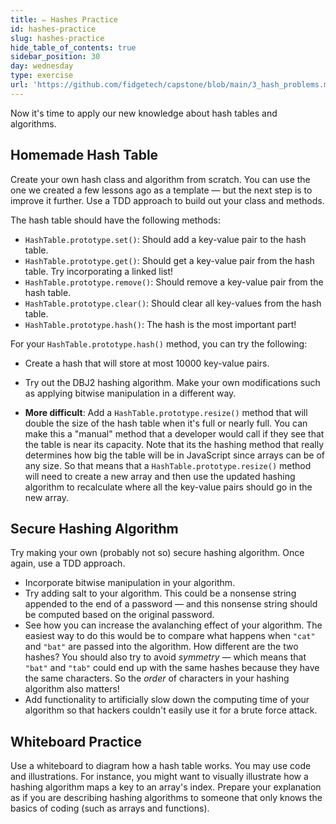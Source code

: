 ```yaml
---
title: ✏️ Hashes Practice
id: hashes-practice
slug: hashes-practice
hide_table_of_contents: true
sidebar_position: 30
day: wednesday
type: exercise
url: 'https://github.com/fidgetech/capstone/blob/main/3_hash_problems.md'
---
```


Now it's time to apply our new knowledge about hash tables and algorithms.

## Homemade Hash Table

Create your own hash class and algorithm from scratch. You can use the one we created a few lessons ago as a template — but the next step is to improve it further. Use a TDD approach to build out your class and methods.

The hash table should have the following methods:

* `HashTable.prototype.set()`: Should add a key-value pair to the hash table.
* `HashTable.prototype.get()`: Should get a key-value pair from the hash table. Try incorporating a linked list!
* `HashTable.prototype.remove()`: Should remove a key-value pair from the hash table.
* `HashTable.prototype.clear()`: Should clear all key-values from the hash table.
* `HashTable.prototype.hash()`: The hash is the most important part!

For your `HashTable.prototype.hash()` method, you can try the following:

* Create a hash that will store at most 10000 key-value pairs.
* Try out the DBJ2 hashing algorithm. Make your own modifications such as applying bitwise manipulation in a different way.

* **More difficult**: Add a `HashTable.prototype.resize()` method that will double the size of the hash table when it's full or nearly full. You can make this a "manual" method that a developer would call if they see that the table is near its capacity. Note that its the hashing method that really determines how big the table will be in JavaScript since arrays can be of any size. So that means that a `HashTable.prototype.resize()` method will need to create a new array and then use the updated hashing algorithm to recalculate where all the key-value pairs should go in the new array.

## Secure Hashing Algorithm

Try making your own (probably not so) secure hashing algorithm. Once again, use a TDD approach.

* Incorporate bitwise manipulation in your algorithm.
* Try adding salt to your algorithm. This could be a nonsense string appended to the end of a password — and this nonsense string should be computed based on the original password.
* See how you can increase the avalanching effect of your algorithm. The easiest way to do this would be to compare what happens when `"cat"` and `"bat"` are passed into the algorithm. How different are the two hashes? You should also try to avoid _symmetry_ — which means that `"bat"` and `"tab"` could end up with the same hashes because they have the same characters. So the _order_ of characters in your hashing algorithm also matters!
* Add functionality to artificially slow down the computing time of your algorithm so that hackers couldn't easily use it for a brute force attack.

## Whiteboard Practice

Use a whiteboard to diagram how a hash table works. You may use code and illustrations. For instance, you might want to visually illustrate how a hashing algorithm maps a key to an array's index. Prepare your explanation as if you are describing hashing algorithms to someone that only knows the basics of coding (such as arrays and functions).